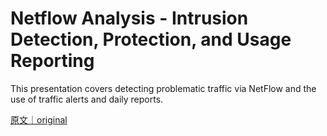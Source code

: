 
# Netflow Analysis - Intrusion Detection, Protection, and Usage Reporting 

This presentation covers detecting problematic traffic via NetFlow and the use of traffic alerts and daily reports.

[原文｜original](https://insights.sei.cmu.edu/library/netflow-analysis-intrusion-detection-protection-and-usage-reporting/)
        